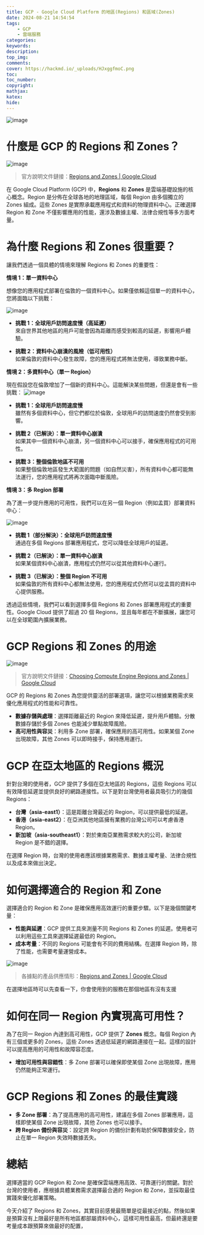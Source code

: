 ```yaml
---
title: GCP - Google Cloud Platform 的地區(Regions) 和區域(Zones)
date: 2024-08-21 14:54:54
tags:
    - GCP
    - 雲端服務
categories:
keywords:
description:
top_img:
comments:
cover: https://hackmd.io/_uploads/HJxggfmoC.png
toc:
toc_number:
copyright:
mathjax:
katex:
hide:
---
```


![image](https://hackmd.io/_uploads/HJxggfmoC.png)

# 什麼是 GCP 的 Regions 和 Zones？

![image](https://hackmd.io/_uploads/S1F_oWms0.png)
   >官方說明文件鏈接：[Regions and Zones | Google Cloud](https://cloud.google.com/about/locations)

在 Google Cloud Platform (GCP) 中，**Regions** 和 **Zones** 是雲端基礎設施的核心概念。Region 是分佈在全球各地的地理區域，每個 Region 由多個獨立的 Zones 組成。這些 Zones 是實際承載應用程式和資料的物理資料中心。正確選擇 Region 和 Zone 不僅影響應用的性能，還涉及數據主權、法律合規性等多方面考量。
# 為什麼 Regions 和 Zones 很重要？

讓我們透過一個具體的情境來理解 Regions 和 Zones 的重要性：

**情境 1：單一資料中心**

想像您的應用程式部署在倫敦的一個資料中心。如果僅依賴這個單一的資料中心，您將面臨以下挑戰：

![image](https://hackmd.io/_uploads/ry9FnbQi0.png)

- **挑戰 1：全球用戶訪問速度慢（高延遲）**  
  來自世界其他地區的用戶可能會因為距離而感受到較高的延遲，影響用戶體驗。

- **挑戰 2：資料中心崩潰的風險（低可用性）**  
  如果倫敦的資料中心發生故障，您的應用程式將無法使用，導致業務中斷。

**情境 2：多資料中心（單一 Region）**

現在假設您在倫敦增加了一個新的資料中心。這能解決某些問題，但還是會有一些挑戰：
![image](https://hackmd.io/_uploads/ByknnW7o0.png)


- **挑戰 1：全球用戶訪問速度慢**  
  雖然有多個資料中心，但它們都位於倫敦，全球用戶的訪問速度仍然會受到影響。

- **挑戰 2（已解決）：單一資料中心崩潰**  
  如果其中一個資料中心崩潰，另一個資料中心可以接手，確保應用程式的可用性。

- **挑戰 3：整個倫敦地區不可用**  
  如果整個倫敦地區發生大範圍的問題（如自然災害），所有資料中心都可能無法運行，您的應用程式將再次面臨中斷風險。

**情境 3：多 Region 部署**

為了進一步提升應用的可用性，我們可以在另一個 Region（例如孟買）部署資料中心：

![image](https://hackmd.io/_uploads/HJ6Thb7jA.png)

- **挑戰 1（部分解決）：全球用戶訪問速度慢**  
  通過在多個 Regions 部署應用程式，您可以降低全球用戶的延遲。

- **挑戰 2（已解決）：單一資料中心崩潰**  
  如果某個資料中心崩潰，應用程式仍然可以從其他資料中心運行。

- **挑戰 3（已解決）：整個 Region 不可用**  
  如果倫敦的所有資料中心都無法使用，您的應用程式仍然可以從孟買的資料中心提供服務。

透過這些情境，我們可以看到選擇多個 Regions 和 Zones 部署應用程式的重要性。Google Cloud 提供了超過 20 個 Regions，並且每年都在不斷擴展，讓您可以在全球範圍內擴展業務。

# GCP Regions 和 Zones 的用途


![image](https://hackmd.io/_uploads/rkf6jZ7jR.png)
>官方說明文件鏈接：[Choosing Compute Engine Regions and Zones | Google Cloud](https://cloud.google.com/compute/docs/regions-zones)

GCP 的 Regions 和 Zones 為您提供靈活的部署選項，讓您可以根據業務需求來優化應用程式的性能和可靠性。

- **數據存儲與處理**：選擇距離最近的 Region 來降低延遲，提升用戶體驗。分散數據存儲於多個 Zones 也能減少單點故障風險。
- **高可用性與容災**：利用多 Zone 部署，確保應用的高可用性。如果某個 Zone 出現故障，其他 Zones 可以即時接手，保持應用運行。

# GCP 在亞太地區的 Regions 概況

針對台灣的使用者，GCP 提供了多個在亞太地區的 Regions，這些 Regions 可以有效降低延遲並提供良好的網路連接性。以下是對台灣使用者最具吸引力的幾個 Regions：

- **台灣（asia-east1）**：這是距離台灣最近的 Region，可以提供最低的延遲。
- **香港（asia-east2）**：在亞洲其他地區擁有業務的台灣公司可以考慮香港 Region。
- **新加坡（asia-southeast1）**：對於東南亞業務需求較大的公司，新加坡 Region 是不錯的選擇。

在選擇 Region 時，台灣的使用者應該根據業務需求、數據主權考量、法律合規性以及成本來做出決定。

# 如何選擇適合的 Region 和 Zone

選擇適合的 Region 和 Zone 是確保應用高效運行的重要步驟。以下是幾個關鍵考量：

- **性能與延遲**：GCP 提供工具來測量不同 Regions 和 Zones 的延遲。使用者可以利用這些工具來選擇延遲最低的 Region。
- **成本考量**：不同的 Regions 可能會有不同的費用結構。在選擇 Region 時，除了性能，也需要考量運營成本。

![image](https://hackmd.io/_uploads/Skgm0WXoC.png)
> 各據點的產品供應情形：[Regions and Zones | Google Cloud](https://cloud.google.com/about/locations)

在選擇地區時可以先查看一下，你會使用到的服務在那個地區有沒有支援

# 如何在同一 Region 內實現高可用性？

為了在同一 Region 內達到高可用性，GCP 提供了 **Zones** 概念。每個 Region 內有三個或更多的 Zones，這些 Zones 透過低延遲的網路連接在一起。這樣的設計可以提高應用的可用性和故障容忍度。

- **增加可用性與容錯性**：多 Zone 部署可以確保即使某個 Zone 出現故障，應用仍然能夠正常運行。

# GCP Regions 和 Zones 的最佳實踐

- **多 Zone 部署**：為了提高應用的高可用性，建議在多個 Zones 部署應用，這樣即使某個 Zone 出現故障，其他 Zones 也可以接手。
- **跨 Region 備份與容災**：設定跨 Region 的備份計劃有助於保障數據安全，防止在單一 Region 失效時數據丟失。

# 總結
選擇適當的 GCP Region 和 Zone 是確保雲端應用高效、可靠運行的關鍵。對於台灣的使用者，應根據具體業務需求選擇最合適的 Region 和 Zone，並採取最佳實踐來優化部署策略。

今天介紹了 Regions 和 Zones，其實目前感覺最簡單是從最接近的點，然後如果是預算沒有上限最好是所有地區都部屬資料中心，這樣可用性最高，但最終還是要考量成本跟預算來做最好的配置，

